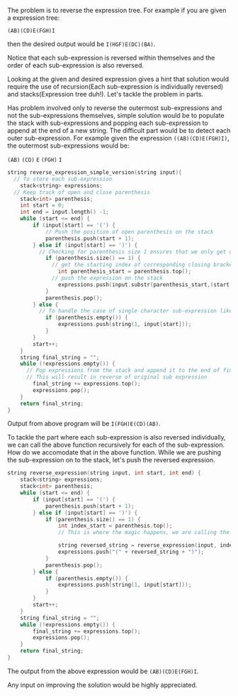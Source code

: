 

The problem is to reverse the expression tree. For example if you are given a expression tree:

`(AB)(CD)E(FGH)I`

then the desired output would be `I(HGF)E(DC)(BA)`.

Notice that each sub-expression is reversed within themselves and the order of each sub-expression is also reversed.

Looking at the given and desired expression gives a hint that solution would require the use of recursion(Each sub-expression is individually reversed) and stacks(Expression tree duh!). Let's tackle the problem in parts.

Has problem involved only to reverse the outermost sub-expressions and not the sub-expressions themselves, simple solution would be to populate the stack with sub-expressions and popping each sub-expression to append at the end of a new string. The difficult part would be to detect each outer sub-expression. For example given the expression `((AB)(CD)E(FGH)I)`, the outermost sub-expressions would be:

  `(AB)` `(CD)`  `E`  `(FGH)`  `I`

```c++
string reverse_expression_simple_version(string input){
  // To store each sub-expression
    stack<string> expressions;
  // Keep track of open and close parenthesis
    stack<int> parenthesis;
    int start = 0;
    int end = input.length() -1;
    while (start <= end) {
        if (input[start] == '(') {
            // Push the position of open parenthesis on the stack
            parenthesis.push(start + 1);
        } else if (input[start] == ')') {
          // Checking for parenthesis size 1 ensures that we only get outer most sub-expressions and not sub-expressions of sub-expression
            if (parenthesis.size() == 1) {
              // get the starting index of corresponding closing bracket
                int parenthesis_start = parenthesis.top();
              // push the expression on the stack
                expressions.push(input.substr(parenthesis_start,(start - index_start + 1)));
            }
            parenthesis.pop();
        } else {
          // To handle the case of single character sub-expression like E, I in above example
            if (parenthesis.empty()) {
                expressions.push(string(1, input[start]));
            }
        }
        start++;
    }
    string final_string = "";
    while (!expressions.empty()) {
      // Pop expressions from the stack and append it to the end of final_string
      // This will result in reverse of original sub expression
        final_string += expressions.top();
        expressions.pop();
    }
    return final_string;
}
```

Output from above program will be `I(FGH)E(CD)(AB)`.

To tackle the part where each sub-expression is also reversed individually, we can call the above function recursively for each of the sub-expression. How do we accomodate that in the above function. While we are pushing the sub-expression on to the stack, let's push the reversed expression.

```C++
string reverse_expression(string input, int start, int end) {
    stack<string> expressions;
    stack<int> parenthesis;
    while (start <= end) {
        if (input[start] == '(') {
            parenthesis.push(start + 1);
        } else if (input[start] == ')') {
            if (parenthesis.size() == 1) {
                int index_start = parenthesis.top();
                // This is where the magic happens, we are calling the function recursively with sub-expression as output and  storing the result in stack which will be used to form  the main recursive expression

                string reversed_string = reverse_expression(input, index_start, start - 1);
                expressions.push("(" + reversed_string + ")");
            }
            parenthesis.pop();
        } else {
            if (parenthesis.empty()) {
                expressions.push(string(1, input[start]));
            }
        }
        start++;
    }
    string final_string = "";
    while (!expressions.empty()) {
        final_string += expressions.top();
        expressions.pop();
    }
    return final_string;
}
```

The output from the above expression would be `(AB)(CD)E(FGH)I`.

Any input on improving the solution would be highly appreciated.
